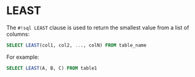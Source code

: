 # LEAST

The `#!sql LEAST` clause is used to return the smallest value from a
list of columns:

```sql
SELECT LEAST(col1, col2, ..., colN) FROM table_name
```

For example:

```sql
SELECT LEAST(A, B, C) FROM table1
```
